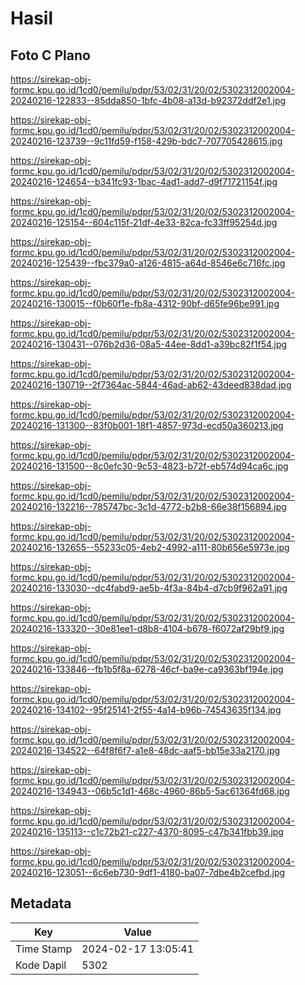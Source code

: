 # Hasil

## Foto C Plano

https://sirekap-obj-formc.kpu.go.id/1cd0/pemilu/pdpr/53/02/31/20/02/5302312002004-20240216-122833--85dda850-1bfc-4b08-a13d-b92372ddf2e1.jpg

https://sirekap-obj-formc.kpu.go.id/1cd0/pemilu/pdpr/53/02/31/20/02/5302312002004-20240216-123739--9c11fd59-f158-429b-bdc7-707705428615.jpg

https://sirekap-obj-formc.kpu.go.id/1cd0/pemilu/pdpr/53/02/31/20/02/5302312002004-20240216-124654--b341fc93-1bac-4ad1-add7-d9f71721154f.jpg

https://sirekap-obj-formc.kpu.go.id/1cd0/pemilu/pdpr/53/02/31/20/02/5302312002004-20240216-125154--604c115f-21df-4e33-82ca-fc33ff95254d.jpg

https://sirekap-obj-formc.kpu.go.id/1cd0/pemilu/pdpr/53/02/31/20/02/5302312002004-20240216-125439--fbc379a0-a126-4815-a64d-8546e6c716fc.jpg

https://sirekap-obj-formc.kpu.go.id/1cd0/pemilu/pdpr/53/02/31/20/02/5302312002004-20240216-130015--f0b60f1e-fb8a-4312-90bf-d65fe96be991.jpg

https://sirekap-obj-formc.kpu.go.id/1cd0/pemilu/pdpr/53/02/31/20/02/5302312002004-20240216-130431--076b2d36-08a5-44ee-8dd1-a39bc82f1f54.jpg

https://sirekap-obj-formc.kpu.go.id/1cd0/pemilu/pdpr/53/02/31/20/02/5302312002004-20240216-130719--2f7364ac-5844-46ad-ab62-43deed838dad.jpg

https://sirekap-obj-formc.kpu.go.id/1cd0/pemilu/pdpr/53/02/31/20/02/5302312002004-20240216-131300--83f0b001-18f1-4857-973d-ecd50a360213.jpg

https://sirekap-obj-formc.kpu.go.id/1cd0/pemilu/pdpr/53/02/31/20/02/5302312002004-20240216-131500--8c0efc30-9c53-4823-b72f-eb574d94ca6c.jpg

https://sirekap-obj-formc.kpu.go.id/1cd0/pemilu/pdpr/53/02/31/20/02/5302312002004-20240216-132216--785747bc-3c1d-4772-b2b8-66e38f156894.jpg

https://sirekap-obj-formc.kpu.go.id/1cd0/pemilu/pdpr/53/02/31/20/02/5302312002004-20240216-132655--55233c05-4eb2-4992-a111-80b656e5973e.jpg

https://sirekap-obj-formc.kpu.go.id/1cd0/pemilu/pdpr/53/02/31/20/02/5302312002004-20240216-133030--dc4fabd9-ae5b-4f3a-84b4-d7cb9f962a91.jpg

https://sirekap-obj-formc.kpu.go.id/1cd0/pemilu/pdpr/53/02/31/20/02/5302312002004-20240216-133320--30e81ee1-d8b8-4104-b678-f6072af29bf9.jpg

https://sirekap-obj-formc.kpu.go.id/1cd0/pemilu/pdpr/53/02/31/20/02/5302312002004-20240216-133846--fb1b5f8a-6278-46cf-ba9e-ca9363bf194e.jpg

https://sirekap-obj-formc.kpu.go.id/1cd0/pemilu/pdpr/53/02/31/20/02/5302312002004-20240216-134102--95f25141-2f55-4a14-b96b-74543635f134.jpg

https://sirekap-obj-formc.kpu.go.id/1cd0/pemilu/pdpr/53/02/31/20/02/5302312002004-20240216-134522--64f8f6f7-a1e8-48dc-aaf5-bb15e33a2170.jpg

https://sirekap-obj-formc.kpu.go.id/1cd0/pemilu/pdpr/53/02/31/20/02/5302312002004-20240216-134943--06b5c1d1-468c-4960-86b5-5ac61364fd68.jpg

https://sirekap-obj-formc.kpu.go.id/1cd0/pemilu/pdpr/53/02/31/20/02/5302312002004-20240216-135113--c1c72b21-c227-4370-8095-c47b341fbb39.jpg

https://sirekap-obj-formc.kpu.go.id/1cd0/pemilu/pdpr/53/02/31/20/02/5302312002004-20240216-123051--6c6eb730-9df1-4180-ba07-7dbe4b2cefbd.jpg


## Metadata

| Key        | Value               |
| ---------- | ------------------- |
| Time Stamp | 2024-02-17 13:05:41 |
| Kode Dapil | 5302                |



